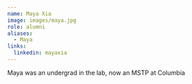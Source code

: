 ```yaml
---
name: Maya Xia
image: images/maya.jpg
role: alumni
aliases:
  - Maya
links:
  linkedin: mayaxia
---
```

Maya was an undergrad in the lab, now an MSTP at Columbia
